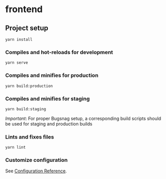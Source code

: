 # frontend

## Project setup
```
yarn install
```

### Compiles and hot-reloads for development
```
yarn serve
```

### Compiles and minifies for production
```
yarn build:production
```

### Compiles and minifies for staging
```
yarn build:staging
```

*Important*: For proper Bugsnag setup, a corresponding build scripts should be used for staging and production builds

### Lints and fixes files
```
yarn lint
```

### Customize configuration
See [Configuration Reference](https://cli.vuejs.org/config/).
